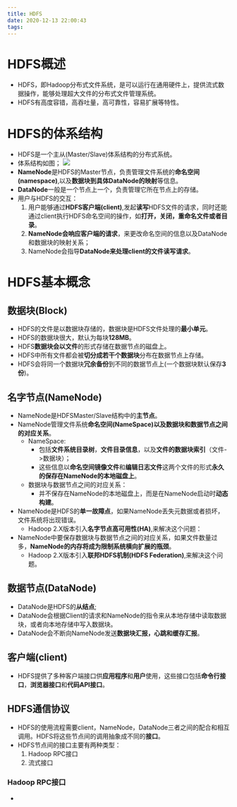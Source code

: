 ```yaml
---
title: HDFS
date: 2020-12-13 22:00:43
tags:
---
```


# HDFS概述

* HDFS，即Hadoop分布式文件系统，是可以运行在通用硬件上，提供流式数据操作，能够处理超大文件的分布式文件管理系统。
* HDFS有高度容错，高吞吐量，高可靠性，容易扩展等特性。

# HDFS的体系结构

* HDFS是一个主从(Master/Slave)体系结构的分布式系统。
* 体系结构如图；
![](https://gitee.com/zhangjie0524/picgo/raw/master/img/20201213221011.jpg)
* **NameNode**是HDFS的Master节点，负责管理文件系统的**命名空间(namespace)**,以及**数据块到具体DataNode的映射**等信息。
* **DataNode**一般是一个节点上一个，负责管理它所在节点上的存储。
* 用户与HDFS的交互：
  1. 用户能够通过**HDFS客户端(client)**,发起**读写**HDFS文件的请求，同时还能通过client执行HDFS命名空间的操作，如**打开，关闭，重命名文件或者目录**。
  2. **NameNode会响应客户端的请求**，来更改命名空间的信息以及DataNode和数据块的映射关系；
  3. NameNode会指导**DataNode来处理client的文件读写请求**。

# HDFS基本概念

## 数据块(Block)

* HDFS的文件是以数据块存储的，数据块是HDFS文件处理的**最小单元**。
* HDFS的数据块很大，默认为每块**128MB**。
* HDFS**数据块会以文件**的形式存储在数据节点的磁盘上。
* HDFS中所有文件都会被**切分成若干个数据块**分布在数据节点上存储。
* HDFS会将同一个数据块**冗余备份**到不同的数据节点上(一个数据块默认保存**3份**)。

## 名字节点(NameNode)

* NameNode是HDFSMaster/Slave结构中的**主节点**。
* NameNode管理文件系统**命名空间(NameSpace)**以及**数据块和数据节点之间的对应关系**。
  * NameSpace:
    * 包括**文件系统目录树**，**文件目录信息**，以及**文件的数据块索引**（文件->数据块）；
    * 这些信息以**命名空间镜像文件**和**编辑日志文件**这两个文件的形式**永久的保存在NameNode的本地磁盘上**。
  * 数据块与数据节点之间的对应关系：
    * 并不保存在NameNode的本地磁盘上，而是在NameNode启动时**动态构建**。
* NameNode是HDFS的**单一故障点**，如果NameNode丢失元数据或者损坏，文件系统将出现错误。
  * Hadoop 2.X版本引入**名字节点高可用性(HA)**,来解决这个问题：
* NameNode中要保存数据块与数据节点之间的对应关系，如果文件数量过多，**NameNode的内存将成为限制系统横向扩展的瓶颈**。
  * Hadoop 2.X版本引入**联邦HDFS机制(HDFS Federation)**,来解决这个问题。

## 数据节点(DataNode)

* DataNode是HDFS的**从结点**;
* DataNode会根据Client的请求和NameNode的指令来从本地存储中读取数据块，或者向本地存储中写入数据块。
* DataNode会不断向NameNode发送**数据块汇报，心跳和缓存汇报**。

## 客户端(client)

* HDFS提供了多种客户端接口供**应用程序**和**用户**使用，这些接口包括**命令行接口**，**浏览器接口**和**代码API接口**。

## HDFS通信协议

* HDFS的使用流程需要client，NameNode，DataNode三者之间的配合和相互调用。HDFS将这些节点间的调用抽象成不同的**接口**。
* HDFS节点间的接口主要有两种类型：
  1. Hadoop RPC接口
  2. 流式接口

### Hadoop RPC接口

* 